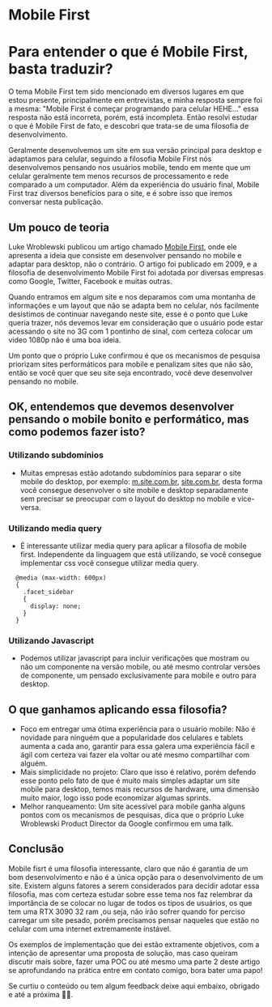 # Mobile First

# Para entender o que é Mobile First, basta traduzir?

O tema Mobile First tem sido mencionado em diversos lugares em que estou presente, principalmente em entrevistas, e minha resposta sempre foi a mesma: "Mobile First é começar programando para celular HEHE..." essa resposta não está incorreta, porém, está incompleta. Então resolvi estudar o que é Mobile First de fato, e descobri que trata-se de uma filosofia de desenvolvimento. 

Geralmente desenvolvemos um site em sua versão principal para desktop e adaptamos para celular, seguindo a filosofia Mobile First nós desenvolvemos pensando nos usuários mobile, tendo em mente que um celular geralmente tem menos recursos de processamento e rede comparado a um computador. Além da experiência do usuário final, Mobile First traz diversos benefícios para o site, e é sobre isso que iremos conversar nesta publicação.

## Um pouco de teoria

Luke Wroblewski publicou um artigo chamado [Mobile First](http://www.lukew.com/ff/entry.asp?933), onde ele apresenta a ideia que consiste em desenvolver pensando no mobile e adaptar para desktop, não o contrário. O artigo foi publicado em 2009, e a filosofia de desenvolvimento Mobile First foi adotada por diversas empresas como Google, Twitter, Facebook e muitas outras. 

Quando entramos em algum site e nos deparamos com uma montanha de informações e um layout que não se adapta bem no celular, nós facilmente desistimos de continuar navegando neste site, esse é o ponto que Luke queria trazer, nós devemos levar em consideração que o usuário pode estar acessando o site no 3G com 1 pontinho de sinal, com certeza colocar um video 1080p não é uma boa ideia.

Um ponto que o próprio Luke confirmou é que os mecanismos de pesquisa priorizam sites performáticos para mobile e penalizam sites que não são, então se você quer que seu site seja encontrado, você deve desenvolver pensando no mobile.

## OK, entendemos que devemos desenvolver pensando o mobile bonito e performático, mas como podemos fazer isto?

### Utilizando subdomínios

- Muitas empresas estão adotando subdomínios para separar o site mobile do desktop, por exemplo: [m.site.com.br](http://m.site.com.br/), [site.com.br](http://site.com.br/), desta forma você consegue desenvolver o site mobile e desktop separadamente sem precisar se preocupar com o layout do desktop no mobile e vice-versa.

### Utilizando media query

- É interessante utilizar media query para aplicar a filosofia de mobile first. Independente da linguagem que está utilizando, se você consegue implementar css você consegue utilizar media query.

```
  @media (max-width: 600px)
  {
    .facet_sidebar
    {
      display: none;
    }
  }
```

### Utilizando Javascript

- Podemos utilizar javascript para incluir verificações que mostram ou não um componente na versão mobile, ou até mesmo controlar versões de componente, um pensado exclusivamente para mobile e outro para desktop.

## O que ganhamos aplicando essa filosofia?

- Foco em entregar uma ótima experiência para o usuário mobile: Não é novidade para ninguém que a popularidade dos celulares e tablets aumenta a cada ano, garantir para essa galera uma experiência fácíl e ágil com certeza vai fazer ela voltar ou até mesmo compartilhar com alguém.
- Mais simplicidade no projeto: Claro que isso é relativo, porém defendo esse ponto pelo fato de que é muito mais simples adaptar um site mobile para desktop, temos mais recursos de hardware, uma dimensão muito maior, logo isso pode economizar algumas sprints.
- Melhor ranqueamento: Um site acessível para mobile ganha alguns pontos com os mecanismos de pesquisas, dica que o próprio Luke Wroblewski Product Director da Google confirmou em uma talk.

## Conclusão

Mobile fisrt é uma filosofia interessante, claro que não é garantia de um bom desenvolvimento e não é a única opção para o desenvolvimento de um site. Existem alguns fatores a serem considerados para decidir adotar essa filosofia, mas com certeza estudar sobre esse tema nos faz relembrar da importância de se colocar no lugar de todos os tipos de usuários, os que tem uma RTX 3090 32 ram ,ou seja, não irão sofrer quando for perciso carregar um site pesado, porém precisamos pensar naqueles que estão no celular com uma internet extremamente instável.

Os exemplos de implementação que dei estão extramente objetivos, com a intenção de apresentar uma proposta de solução, mas caso queiram discutir mais sobre, fazer uma POC ou até mesmo uma parte 2 deste artigo se aprofundando na prática entre em contato comigo, bora bater uma papo!

Se curtiu o conteúdo ou tem algum feedback deixe aqui embaixo, obrigado e até a próxima 👋🏽.